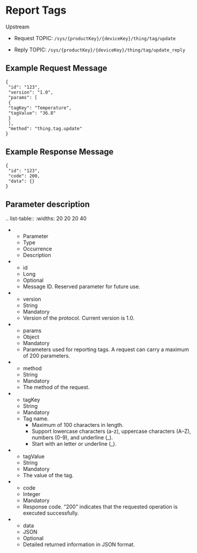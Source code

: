 # Report Tags

Upstream

- Request TOPIC: `/sys/{productKey}/{deviceKey}/thing/tag/update`

- Reply TOPIC: `/sys/{productKey}/{deviceKey}/thing/tag/update_reply`

## Example Request Message

```
{
 "id": "123",
 "version": "1.0",
 "params": [
 {
 "tagKey": "Temperature",
 "tagValue": "36.8"
 }
 ],
 "method": "thing.tag.update"
}

```

## Example Response Message

```
{
 "id": "123",
 "code": 200,
 "data": {}
}

```

## Parameter description

.. list-table::
   :widths: 20 20 20 40

   * - Parameter
     - Type
     - Occurrence
     - Description
   * - id
     - Long
     - Optional
     - Message ID. Reserved parameter for future use.
   * - version
     - String
     - Mandatory
     - Version of the protocol. Current version is 1.0.
   * - params
     - Object
     - Mandatory
     - Parameters used for reporting tags. A request can carry a maximum of 200 parameters.
   * - method
     - String
     - Mandatory
     - The method of the request.
   * - tagKey
     - String
     - Mandatory
     - Tag name.
       + Maximum of 100 characters in length.
       + Support lowercase characters (a-z), uppercase characters (A–Z), numbers (0-9), and underline (_).
       + Start with an letter or underline (_).
   * - tagValue
     - String
     - Mandatory
     - The value of the tag.
   * - code
     - Integer
     - Mandatory
     - Response code. &ldquo;200&rdquo; indicates that the requested operation is executed successfully.
   * - data
     - JSON
     - Optional
     - Detailed returned information in JSON format.

<!--end-->
